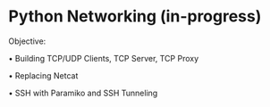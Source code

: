 # Python Networking (in-progress)

Objective:

•	Building TCP/UDP Clients, TCP Server, TCP Proxy

•	Replacing Netcat

•	 SSH with Paramiko and SSH Tunneling

